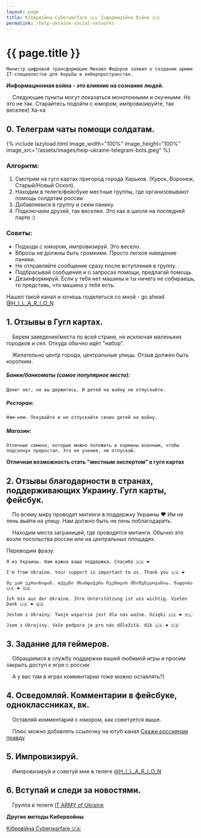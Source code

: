 ```yaml
---
layout: page
title: Кібервійна Cyberwarfare 🇺🇦 Інформаційна Війна 🇺🇦
permalink: /help-ukraine-social-networks
---
```



<h1 itemprop="name">{{ page.title }}</h1>

`Министр цифровой трансформации Михаил Федоров заявил о создании армии IT-специалистов для борьбы в киберпространстве.`

**Информационная война - это влияние на сознание людей.**

&nbsp;&nbsp;&nbsp; Следующие пункты могут показаться монотонными и скучными. Но это не так.
Старайтесь подойти с юмором, импровизируйте, так веселее) Ха-ха

## 0. Телеграм чаты помощи солдатам.

{% include lazyload.html image_width="100%" image_height="100%" image_src="/assets/images/help-ukraine-telegram-bots.jpeg" %}

### Алгоритм:
1. Смотрим на гугл картах пригород города Харьков. (Курск, Воронеж, Старый/Новый Оскол).
2. Находим в телеге/фейсбуке местные группы, где организовывают помощь солдатам россии.
3. Добавляемся в группу и сеем панику.
4. Подключаем друзей, так веселее. Это как в школе на последней парте :)

### Советы:
* Подходи с юмором, импровизируй. Это весело.
* Вбросы не должны быть громкими. Просто легкое наведение паники.
* Не отправляйте сообщение сразу после вступления в группу.
* Подбрасывай сообщения и о запросах помощи, предлагай помощь.
* Дезинформируй. Если у тебя нет машины и ты ничего не собираешь, то представь, что машина у тебя есть.

Нашел такой канал и хочешь поделиться со мной - go ahead <a target="_blank" href="https://t.me/H_I_L_A_R_I_O_N">@H_I_L_A_R_I_O_N</a>

## 1. Отзывы в Гугл картах.

&nbsp;&nbsp;&nbsp; Берем заведения/места по всей стране, не исключая маленьких городков и сел. Откуда обычно идёт "набор".

&nbsp;&nbsp;&nbsp; Желательно центр города, центральные улицы. Отзыв должен быть коротким.

##### Банки/банкоматы (самое популярное место):
`Денег нет, но вы держитесь. И детей на войну не отпускайте.`

##### Ресторан:
`Ням-ням. Покушайте и не отпускайте своих детей на войну.`

##### Магазин:
`Отличные семена, которые можно положить в карманы военным, чтобы подсолнух проростал. Это не учения, не отпускай.`

**Отличная возможность стать "местным экспертом" в гугл картах**

## 2. Отзывы благодарности в странах, поддерживающих Украину. Гугл карты, фейсбук.

&nbsp;&nbsp;&nbsp; По всему миру проводят митинги в поддержку Украины ❤️ Им не лень выйти на улицу. Нам должно быть не лень поблагодарить.

&nbsp;&nbsp;&nbsp; Находим места заграницей, где проводятся митинги. 
Обычно это возле посольства россии или на центральных площадях.

Переводим фразу:

`Я из Украины. Нам важна ваша поддержка. Спасибо 🇺🇦 ❤️`

`I'm from Ukraine. Your support is important to us. Thank you 🇺🇦 ❤️ `

`მე ვარ უკრაინიდან. თქვენი მხარდაჭერა ჩვენთვის მნიშვნელოვანია. მადლობა 🇺🇦 ❤️ 🇬🇪`

`Ich bin aus der Ukraine. Ihre Unterstützung ist uns wichtig. Vielen Dank 🇺🇦 ❤️ 🇩🇪`

`Jestem z Ukrainy. Twoje wsparcie jest dla nas ważne. Dzięki 🇺🇦 ❤️ 🇵🇱`

`Jsem z Ukrajiny. Vaše podpora je pro nás důležitá. dík 🇺🇦 ❤️ 🇨🇿`

## 3. Задание для геймеров.

&nbsp;&nbsp;&nbsp; Обращаемся в службу поддержки вашей любимой игры и просим закрыть доступ к игре с россии.

&nbsp;&nbsp;&nbsp; А у вас там в играх комментарии тоже можно оставлять?)

## 4. Осведомляй. Комментарии в фейсбуке, одноклассниках, вк.

&nbsp;&nbsp;&nbsp; Оставляй комментарий с юмором, как советуется выше.

&nbsp;&nbsp;&nbsp; Плюс можно добавлять ссылочку на ютуб канал
<a target="_blank" href="https://www.youtube.com/channel/UCEh2uMjzAMgznh4U5bnl6Ag">Скажи россиянам правду</a>

## 5. Импровизируй.

&nbsp;&nbsp;&nbsp; Импровизируй и советуй мне в телеге
<a target="_blank" href="https://t.me/H_I_L_A_R_I_O_N">@H_I_L_A_R_I_O_N</a>

## 6. Вступай и следи за новостями.

&nbsp;&nbsp;&nbsp; Группа в телеге <a target="_blank" href="https://t.me/itarmyofukraine2022">IT ARMY of Ukraine</a>

**Другие методы Кибервойны**

<a target="_blank" href="/help-ukraine">Кібервійна Cyberwarfare 🇺🇦</a>

